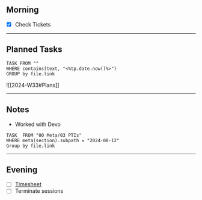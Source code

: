 ## Morning
- [x] Check Tickets

---
## Planned Tasks
~~~dataview
TASK FROM ""
WHERE contains(text, "<%tp.date.now()%>")
GROUP by file.link
~~~
![[2024-W33#Plans]]

---
## Notes
- Worked with Devo

~~~dataview
TASK  FROM "00 Meta/03 PTIs"
WHERE meta(section).subpath = "2024-08-12"
Group by file.link
~~~
---
## Evening
- [ ] [Timesheet]()
- [ ] Terminate sessions
```

